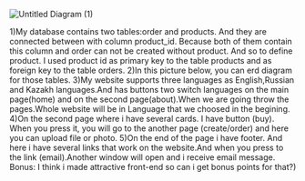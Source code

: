![Untitled Diagram (1)](https://user-images.githubusercontent.com/64069892/115559521-96ff9c80-a2d5-11eb-8116-bd1f8b6a6235.png)

1)My database contains two tables:order and products.
And they are connected between with column product_id. Because both of them contain this column and order can not be created without product. And so to define product. I used product id as primary key to the table products and as foreign key to the table orders.
2)In this picture below, you can erd diagram for those tables.
3)My website supports three languages as English,Russian and Kazakh languages.And has buttons two switch languages on the main page(home) and on the second page(about).When we are going throw the pages.Whole website will be in Language that we choosed in the begining.
4)On the second page where i have several cards. I have button (buy). When you press it, you will go to the another page (create/order) and here you can upload file or photo.
5)On the end of the page i have footer. And here i have several links that work on the website.And when you press to the link (email).Another window will open and i receive email message.
Bonus:
I think i made attractive front-end so can i get bonus points for that?)